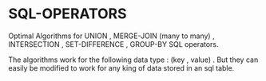 # SQL-OPERATORS
Optimal Algorithms for UNION , MERGE-JOIN (many to many) , INTERSECTION , SET-DIFFERENCE , GROUP-BY SQL operators.

The algorithms work for the following data type : (key , value) . But they can easily be modified to work for any king of data stored in an sql table.

